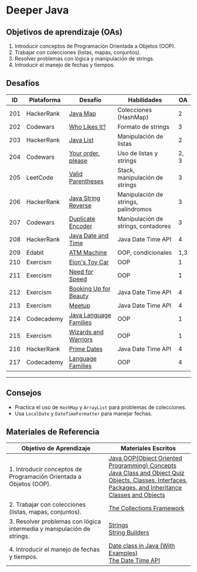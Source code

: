 # Deeper Java

## Objetivos de aprendizaje (OAs)
1. Introducir conceptos de Programación Orientada a Objetos (OOP).
2. Trabajar con colecciones (listas, mapas, conjuntos).
3. Resolver problemas con lógica y manipulación de strings.
4. Introducir el manejo de fechas y tiempos.

## Desafíos

| ID  | Plataforma    | Desafío                                                                                     | Habilidades                                   | OA  |
|-----|---------------|---------------------------------------------------------------------------------------------|-----------------------------------------------|-----|
| 201 | HackerRank    | [Java Map](https://www.hackerrank.com/challenges/phone-book)                               | Colecciones (HashMap)                         | 2   |
| 202 | Codewars      | [Who Likes It?](https://www.codewars.com/kata/5266876b8f4bf2da9b000362)                    | Formato de strings                            | 3   |
| 203 | HackerRank    | [Java List](https://www.hackerrank.com/challenges/java-list/problem)                       | Manipulación de listas                        | 2   |
| 204 | Codewars      | [Your order, please](https://www.codewars.com/kata/55c45be3b2079eccff00010f/train/java)       | Uso de listas y strings | 2, 3   |
| 205 | LeetCode      | [Valid Parentheses](https://leetcode.com/problems/valid-parentheses/)                      | Stack, manipulación de strings                | 3   |
| 206 | HackerRank    | [Java String Reverse](https://www.hackerrank.com/challenges/java-string-reverse/problem)   | Manipulación de strings, palíndromos          | 3   |
| 207 | Codewars      | [Duplicate Encoder](https://www.codewars.com/kata/54b42f9314d9229fd6000d9c/train/java)     | Manipulación de strings, contadores           | 3   |
| 208 | HackerRank    | [Java Date and Time](https://www.hackerrank.com/challenges/java-date-and-time)             | Java Date Time API                            | 4   |
| 209 | Edabit        | [ATM Machine](https://edabit.com/challenge/6K5Z7XGjZJQmKzE2y)                              | OOP, condicionales                            | 1,3 |
| 210 | Exercism      | [Elon's Toy Car](https://exercism.org/tracks/java/exercises/elons-toy-car)                 | OOP                                           | 1   |
| 211 | Exercism      | [Need for Speed](https://exercism.org/tracks/java/exercises/need-for-speed)                | OOP                                           | 1   |
| 212 | Exercism      | [Booking Up for Beauty](https://exercism.org/tracks/java/exercises/booking-up-for-beauty)  | Java Date Time API                            | 4   |
| 213 | Exercism      | [Meetup](https://exercism.org/tracks/java/exercises/meetup)                                | Java Date Time API                            | 4   |
| 214 | Codecademy    | [Java Language Families](https://www.codecademy.com/courses/learn-java/projects/java-language-families) | OOP                                           | 1   |
| 215 | Exercism      | [Wizards and Warriors](https://exercism.org/tracks/java/exercises/wizards-and-warriors)    | OOP                                           | 1   |
| 216 | HackerRank    | [Prime Dates](https://www.hackerrank.com/challenges/prime-date/problem)                    | Java Date Time API                            | 4   |
| 217 | Codecademy    | [Language Families](https://www.codecademy.com/projects/practice/java-language-families)                    | OOP                            | 4   |
---

## Consejos
- Practica el uso de `HashMap` y `ArrayList` para problemas de colecciones.
- Usa `LocalDate` y `DateTimeFormatter` para manejar fechas.

## Materiales de Referencia

| Objetivo de Aprendizaje | Materiales Escritos                                                                                                                                                                                                                             |
|---------------------------------|-------------------------------------------------------------------------------------------------------------------------------------------------------------------------------------------------------------------------------------------------|
| 1. Introducir conceptos de Programación Orientada a Objetos (OOP).      | [Java OOP(Object Oriented Programming) Concepts](https://www.geeksforgeeks.org/object-oriented-programming-oops-concept-in-java/) <br> [Java Class and Object Quiz](https://www.geeksforgeeks.org/quizzes/class-and-object-2-gq/?ref=quiz_lbp)<br>[Objects, Classes, Interfaces, Packages, and Inheritance](https://dev.java/learn/oop/)<br>[Classes and Objects](https://dev.java/learn/classes-objects/)|
| 2. Trabajar con colecciones (listas, mapas, conjuntos).      | [The Collections Framework](https://dev.java/learn/api/collections-framework/) |
| 3. Resolver problemas con lógica intermedia y manipulación de strings.      | [Strings](https://dev.java/learn/numbers-strings/strings/)<br>[String Builders](https://dev.java/learn/numbers-strings/string-builders/) |
| 4. Introducir el manejo de fechas y tiempos.      | [Date class in Java (With Examples)](https://www.geeksforgeeks.org/date-class-java-examples/)<br>[The Date Time API](https://dev.java/learn/date-time/) |

